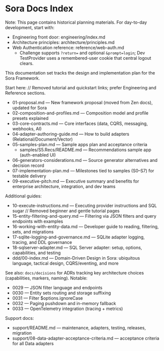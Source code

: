 # Sora Docs Index

Note: This page contains historical planning materials. For day-to-day development, start with:
- Engineering front door: engineering/index.md
- Architecture principles: architecture/principles.md
- Web Authentication reference: reference/web-auth.md
	- Challenge supports `?return=` and optional `&prompt=login`; Dev TestProvider uses a remembered-user cookie that central logout clears.

This documentation set tracks the design and implementation plan for the Sora Framework.

Start here:
// Removed tutorial and quickstart links; prefer Engineering and Reference sections.

- 01-proposal.md — New framework proposal (moved from Zen docs), updated for Sora
- 02-composition-and-profiles.md — Composition model and profile presets explained
- 03-core-contracts.md — Core interfaces (data, CQRS, messaging, webhooks, AI)
- 04-adapter-authoring-guide.md — How to build adapters (Relational/Document/Vector)
- 05-samples-plan.md — Sample apps plan and acceptance criteria
	- samples/S5.Recs/README.md — Recommendations sample app (auth-enabled UI)
- 06-generators-considerations.md — Source generator alternatives and decision record
- 07-implementation-plan.md — Milestones tied to samples (S0–S7) for testable delivery
- 09-executive-pitch.md — Executive summary and benefits for enterprise architecture, integration, and dev teams

Additional guides:
- 10-execute-instructions.md — Executing provider instructions and SQL sugar
// Removed beginner and gentle tutorial pages
 - 15-entity-filtering-and-query.md — Filtering via JSON filters and query endpoints with examples
 - 16-working-with-entity-data.md — Developer guide to reading, filtering, sets, and migrations
- 17-sqlite-logging-and-governance.md — SQLite adapter logging, tracing, and DDL governance
 - 18-sqlserver-adapter.md — SQL Server adapter: setup, options, capabilities, and testing
 - ddd/00-index.md — Domain-Driven Design in Sora: ubiquitous language, tactical design, CQRS/eventing, and more

See also: `docs/decisions` for ADRs tracking key architecture choices (capabilities, markers, naming). Notable:
- 0029 — JSON filter language and endpoints
- 0030 — Entity sets routing and storage suffixing
- 0031 — Filter $options.ignoreCase
- 0032 — Paging pushdown and in-memory fallback
 - 0033 — OpenTelemetry integration (tracing + metrics)

Support docs:
- support/README.md — maintenance, adapters, testing, releases, migration
 - support/08-data-adapter-acceptance-criteria.md — acceptance criteria for all Data adapters
